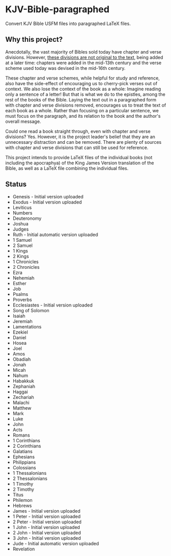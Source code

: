 # KJV-Bible-paragraphed
Convert KJV Bible USFM files into paragraphed LaTeX files.

## Why this project?
Anecdotally, the vast majority of Bibles sold today have chapter
and verse divisions. However, [these divisions are not original to
the text][1], being added at a later time: chapters were added in the
mid-13th century and the verse scheme used today was devised in the
mid-16th century.

These chapter and verse schemes, while helpful for study and reference,
also have the side-effect of encouraging us to cherry-pick verses out of
context. We also lose the context of the book as a whole: Imagine reading
only a sentence of a letter! But that is what we do to the epistles, among
the rest of the books of the Bible. Laying the text out in a paragraphed form
with chapter and verse divisions removed, encourages us to treat the text of
each book as a whole. Rather than focusing on a particular sentence, we must
focus on the paragraph, and its relation to the book and the author's overall
message.

Could one read a book straight through, even with chapter and verse divisions?
Yes. However, it is the project leader's belief that they are an unnecessary
distraction and can be removed. There are plenty of sources with chapter and verse
divisions that can still be used for reference.

This project intends to provide LaTeX files of the individual books (not including
the apocraphya) of the King James Version translation of the Bible, as well as a
LaTeX file combining the individual files.

## Status
* Genesis - Initial version uploaded
* Exodus - Initial version uploaded
* Leviticus
* Numbers
* Deuteronomy
* Joshua
* Judges
* Ruth - Initial automatic version uploaded
* 1 Samuel
* 2 Samuel
* 1 Kings
* 2 Kings
* 1 Chronicles
* 2 Chronicles
* Ezra
* Nehemiah
* Esther
* Job
* Psalms
* Proverbs
* Ecclesiastes - Initial version uploaded
* Song of Solomon
* Isaiah
* Jeremiah
* Lamentations
* Ezekiel
* Daniel
* Hosea
* Joel
* Amos
* Obadiah
* Jonah
* Micah
* Nahum
* Habakkuk
* Zephaniah
* Haggai
* Zechariah
* Malachi
* Matthew
* Mark
* Luke
* John
* Acts
* Romans
* 1 Corinthians
* 2 Corinthians
* Galatians
* Ephesians
* Philippians
* Colossians
* 1 Thessalonians
* 2 Thessalonians
* 1 Timothy
* 2 Timothy
* Titus
* Philemon
* Hebrews
* James - Initial version uploaded
* 1 Peter - Initial version uploaded
* 2 Peter - Initial version uploaded
* 1 John - Initial version uploaded
* 2 John - Initial version uploaded
* 3 John - Initial version uploaded
* Jude - Initial automatic version uploaded
* Revelation

[1]: https://en.wikipedia.org/wiki/Chapters_and_verses_of_the_Bible   "Chapters and verses of the Bible - Wikipedia"
